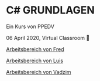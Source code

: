# C# GRUNDLAGEN

Ein Kurs von PPEDV

06 April 2020, Virtual Classroom :rocket:

[Arbeitsbereich von Fred](fred/ABLAUF.md)

[Arbeitsbereich von Luis](luis/ABLAUF.md)

[Arbeitsbereich von Vadzim](vadzim/ABLAUF.md)
